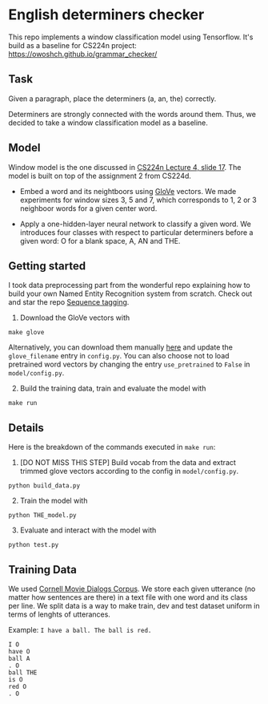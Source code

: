 # English determiners checker

This repo implements a window classification model using Tensorflow.
It's build as a baseline for CS224n project: https://owoshch.github.io/grammar_checker/

## Task

Given a paragraph, place the determiners (a, an, the) correctly. 

Determiners are strongly connected with the words around them. Thus, we decided to take a window classification model as a baseline. 

## Model

Window model is the one discussed in [CS224n Lecture 4, slide 17](http://web.stanford.edu/class/cs224n/lectures/lecture4.pdf).
The model is built on top of the assignment 2 from CS224d.

* Embed a word and its neightboors using [GloVe](https://nlp.stanford.edu/projects/glove/) vectors. We made experiments for window sizes 3, 5 and 7, which corresponds to 1, 2 or 3 neighboor words for a given center word. 

* Apply a one-hidden-layer neural network to classify a given word. We introduces four classes with respect to particular determiners before a given word: O for a blank space, A, AN and THE.


## Getting started

I took data preprocessing part from the wonderful repo explaining how to build your own Named Entity Recognition system from scratch. Check out and star the repo [Sequence tagging](https://github.com/guillaumegenthial/sequence_tagging).


1. Download the GloVe vectors with

```
make glove
```

Alternatively, you can download them manually [here](https://nlp.stanford.edu/projects/glove/) and update the `glove_filename` entry in `config.py`. You can also choose not to load pretrained word vectors by changing the entry `use_pretrained` to `False` in `model/config.py`.

2. Build the training data, train and evaluate the model with
```
make run
```

## Details


Here is the breakdown of the commands executed in `make run`:

1. [DO NOT MISS THIS STEP] Build vocab from the data and extract trimmed glove vectors according to the config in `model/config.py`.

```
python build_data.py
```

2. Train the model with

```
python THE_model.py
```

3. Evaluate and interact with the model with
```
python test.py
```

## Training Data


We used [Cornell Movie Dialogs Corpus](http://www.cs.cornell.edu/~cristian/Cornell_Movie-Dialogs_Corpus.html). We store each given utterance (no matter how sentences are there) in a text file with one word and its class per line. We split data is a way to make train, dev and test dataset uniform in terms of lenghts of utterances.

Example: `I have a ball. The ball is red.`

```
I O
have O
ball A
. O
ball THE
is O
red O
. O
```





